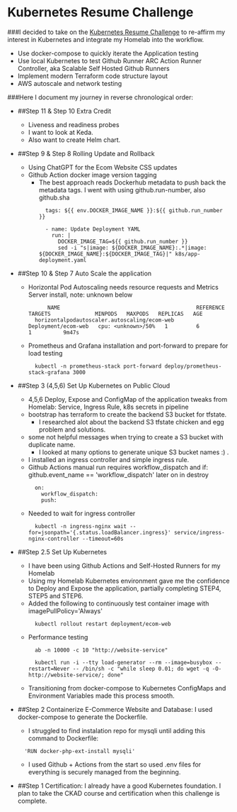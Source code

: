 # Kubernetes Resume Challenge

###I decided to take on the [Kubernetes Resume Challenge](https://cloudresumechallenge.dev/docs/extensions/kubernetes-challenge/) to re-affirm my interest in Kubernetes and integrate my Homelab into the workflow.
- Use docker-compose to quickly iterate the Application testing
- Use local Kubernetes to test Github Runner ARC Action Runner Controller, aka Scalable Self Hosted Github Runners
- Implement modern Terraform code structure layout
- AWS autoscale and network testing

###Here I document my journey in reverse chronological order:

- ##Step 11 & Step 10 Extra Credit
  - Liveness and readiness probes
  - I want to look at Keda.
  - Also want to create Helm chart.

- ##Step 9 & Step 8 Rolling Update and Rollback
  - Using ChatGPT for the Ecom Website CSS updates
  - Github Action docker image version tagging
    - The best approach reads Dockerhub metadata to push back the metadata tags.  I went with using github.run-number, also github.sha
      ```
        tags: ${{ env.DOCKER_IMAGE_NAME }}:${{ github.run_number }}
      ```
      ```
        - name: Update Deployment YAML
          run: |
            DOCKER_IMAGE_TAG=${{ github.run_number }}
            sed -i "s|image: ${DOCKER_IMAGE_NAME}:.*|image: ${DOCKER_IMAGE_NAME}:${DOCKER_IMAGE_TAG}|" k8s/app-deployment.yaml
      ```

- ##Step 10 & Step 7 Auto Scale the application
  - Horizontal Pod Autoscaling needs resource requests and Metrics Server install, note: unknown below
    ```
          NAME                                           REFERENCE             TARGETS              MINPODS   MAXPODS   REPLICAS   AGE
      horizontalpodautoscaler.autoscaling/ecom-web   Deployment/ecom-web   cpu: <unknown>/50%   1         6         1          9m47s
    ```
  - Prometheus and Grafana installation and port-forward to prepare for load testing
    ```
      kubectl -n prometheus-stack port-forward deploy/prometheus-stack-grafana 3000
    ```

- ##Step 3 (4,5,6) Set Up Kubernetes on Public Cloud
  - 4,5,6 Deploy, Expose and ConfigMap of the application tweaks from Homelab: Service, Ingress Rule, k8s secrets in pipeline
  - bootstrap has terraform to create the backend S3 bucket for tfstate.
    - I researched alot about the backend S3 tfstate chicken and egg problem and solutions.
  - some not helpful messages when trying to create a S3 bucket with duplicate name.
    - I looked at many options to generate unique S3 bucket names :) .
  - I installed an ingress controller and simple ingress rule.
  - Github Actions manual run requires workflow_dispatch and if: github.event_name == 'workflow_dispatch' later on in destroy
    ```
      on:
        workflow_dispatch:
        push:
    ```
  - Needed to wait for ingress controller
    ```
      kubectl -n ingress-nginx wait --for=jsonpath='{.status.loadBalancer.ingress}' service/ingress-nginx-controller --timeout=60s
    ```

- ##Step 2.5 Set Up Kubernetes
  - I have been using Github Actions and Self-Hosted Runners for my Homelab
  - Using my Homelab Kubernetes environment gave me the confidence to Deploy and Expose the application, partially completing STEP4, STEP5 and STEP6.
  - Added the following to continuously test container image with imagePullPolicy='Always'
    ```
      kubectl rollout restart deployment/ecom-web
    ```
  - Performance testing
    ```
      ab -n 10000 -c 10 "http://website-service"
      
      kubectl run -i --tty load-generator --rm --image=busybox --restart=Never -- /bin/sh -c "while sleep 0.01; do wget -q -O- http://website-service/; done"
    ```
  - Transitioning from docker-compose to Kubernetes ConfigMaps and Environment Variables made this process smooth.

- ##Step 2 Containerize E-Commerce Website and Database: I used docker-compose to generate the Dockerfile.
  - I struggled to find instalation repo for mysqli until adding this command to Dockerfile:
  ```
    'RUN docker-php-ext-install mysqli'
  ```
  - I used Github + Actions from the start so used .env files for everything is securely managed from the beginning.

- ##Step 1 Certification: I already have a good Kubernetes foundation.  I plan to take the CKAD course and certification when this challenge is complete.
